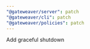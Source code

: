 ```yaml
---
"@gateweaver/server": patch
"@gateweaver/cli": patch
"@gateweaver/policies": patch
---
```


Add graceful shutdown
